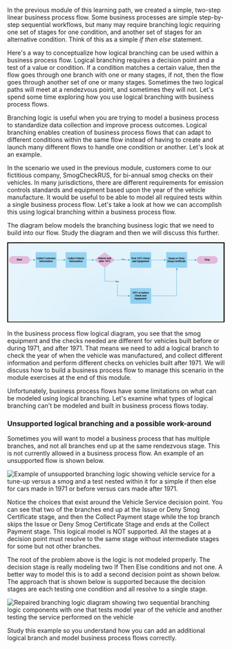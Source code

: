In the previous module of this learning path, we created a simple, 
two-step linear business process flow. Some business processes are 
simple step-by-step sequential workflows, but many may require branching 
logic requiring one set of stages for one condition, and another set of 
stages for an alternative condition. Think of this as a simple 
*if then else* statement.

Here's a way to conceptualize how logical branching can be used within 
a business process flow. Logical branching requires a decision point 
and a test of a value or condition. If a condition matches a certain value, 
then the flow goes through one branch with one or many stages, if not, 
then the flow goes through another set of one or many stages. Sometimes the two
logical paths will meet at a rendezvous point, and sometimes they will
not. Let's spend some time exploring how you use logical branching with
business process flows.

Branching logic is useful when you are trying to model a business process 
to standardize data collection and improve process outcomes. Logical branching 
enables creation of business process flows that can adapt to different conditions 
within the same flow instead of having to create and launch many
different flows to handle one condition or another. Let's look at an example.

In the scenario we used in the previous module, customers come to our fictitious
company, SmogCheckRUS, for bi-annual smog checks on their vehicles. In
many jurisdictions, there are different requirements for emission
controls standards and equipment based upon the year of the vehicle
manufacture. It would be useful to be able to model all required
tests within a single business process flow. Let's take a look at how we
can accomplish this using logical branching within a business process
flow.

The diagram below models the branching business logic that we need to
build into our flow. Study the diagram and then we will discuss this further.

![Process flow diagram showing a simple if then](../media/1-process-flow-1.png)

In the business process flow logical diagram, you see that the smog
equipment and the checks needed are different for vehicles built before
or during 1971, and after 1971. That means we need to add a logical
branch to check the year of when the vehicle was manufactured, and collect
different information and perform different checks on vehicles built
after 1971. We will discuss how to build a business process flow to
manage this scenario in the module exercises at the end of this module.

Unfortunately, business process flows have some limitations on what can
be modeled using logical branching. Let's examine what types of
logical branching can't be modeled and built in business process flows
today.

### Unsupported logical branching and a possible work-around

Sometimes you will want to model a business process that has multiple
branches, and not all branches end up at the same rendezvous stage. This
is not currently allowed in a business process flow. An example of an
unsupported flow is shown below.

![Example of unsupported branching logic showing vehicle service for a tune-up
versus a smog and a test nested within it for a simple if then else for
cars made in 1971 or before versus cars made after
1971.](../media/2-process-flow-2-bad-branching.png)

Notice the choices that exist around the Vehicle Service decision point.
You can see that two of the branches end up at the Issue or Deny Smog
Certificate stage, and then the Collect Payment stage while
the top branch skips the Issue or Deny Smog Certificate Stage and ends
at the Collect Payment stage. This logical model is NOT supported. All
the stages at a decision point must resolve to the same stage without
intermediate stages for some but not other branches.

The root of the problem above is the logic is not modeled properly. The
decision stage is really modeling two If Then Else conditions and not
one. A better way to model this is to add a second decision point as
shown below. The approach that is shown below is supported because
the decision stages are each testing one condition and all resolve to a
single stage.

![Repaired branching logic diagram showing two sequential branching
logic components with one that tests model year of the vehicle and
another testing the service performed on the
vehicle](../media/3-process-flow-3-repaired-branching.png)

Study this example so you understand how you can add an additional
logical branch and model business process flows correctly.

